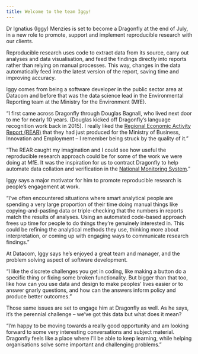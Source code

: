 ```yaml
---
title: Welcome to the team Iggy!
---
```

Dr Ignatius (Iggy) Menzies is set to become a Dragonfly at the end of July, in a new role to promote, support and implement reproducible research with our clients.

<!--more-->

Reproducible research uses code to extract data from its source, carry out analyses and data visualisation, and feed the findings directly into reports rather than relying on manual processes. This way, changes in the data automatically feed into the latest version of the report, saving time and improving accuracy.

Iggy comes from being a software developer in the public sector area at Datacom and before that was the data science lead in the Environmental Reporting team at the Ministry for the Environment (MfE).

“I first came across Dragonfly through Douglas Bagnall, who lived next door to me for nearly 10 years. (Douglas kicked off Dragonfly’s language recognition work back in 2015). I really liked the [Regional Economic Activity Report (REAR)](https://www.dragonfly.co.nz/work/reporting-case-study.html) that they had just produced for the Ministry of Business, Innovation and Employment – I remember being struck by the quality of it.”

“The REAR caught my imagination and I could see how useful the reproducible research approach could be for some of the work we were doing at MfE. It was the inspiration for us to contract Dragonfly to help automate data collation and verification in the [National Monitoring System](https://www.dragonfly.co.nz/work/nms-case-study.html).”

Iggy says a major motivator for him to promote reproducible research is people’s engagement at work.

“I’ve often encountered situations where smart analytical people are spending a very large proportion of their time doing manual things like copying-and-pasting data or triple-checking that the numbers in reports match the results of analyses. Using an automated code-based approach frees up time for people to do things they’re genuinely interested in. This could be refining the analytical methods they use, thinking more about interpretation, or coming up with engaging ways to communicate research findings.”

At Datacom, Iggy says he’s enjoyed a great team and manager, and the problem solving aspect of software development.

“I like the discrete challenges you get in coding, like making a button do a specific thing or fixing some broken functionality. But bigger than that too, like how can you use data and design to make peoples’ lives easier or to answer gnarly questions, and how can the answers inform policy and produce better outcomes.” 

Those same issues are set to engage him at Dragonfly as well. As he says, it’s the perennial challenge – we’ve got this data but what does it mean?

“I’m happy to be moving towards a really good opportunity and am looking forward to some very interesting conversations and subject material. Dragonfly feels like a place where I’ll be able to keep learning, while helping organisations solve some important and challenging problems.”
